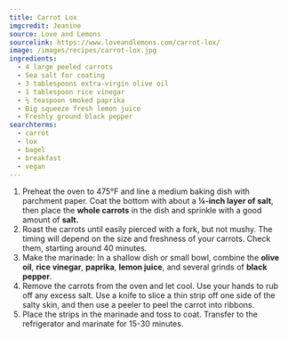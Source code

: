 ```yaml
---
title: Carrot Lox
imgcredit: Jeanine
source: Love and Lemons
sourcelink: https://www.loveandlemons.com/carrot-lox/
image: /images/recipes/carrot-lox.jpg
ingredients:
  - 4 large peeled carrots
  - Sea salt for coating
  - 3 tablespoons extra-virgin olive oil
  - 1 tablespoon rice vinegar
  - ½ teaspoon smoked paprika
  - Big squeeze fresh lemon juice
  - Freshly ground black pepper
searchterms:
  - carrot
  - lox
  - bagel
  - breakfast
  - vegan
---
```

1. Preheat the oven to 475°F and line a medium baking dish with parchment paper. Coat the bottom with about a **¼-inch layer of salt**, then place the **whole carrots** in the dish and sprinkle with a good amount of **salt.**
2. Roast the carrots until easily pierced with a fork, but not mushy. The timing will depend on the size and freshness of your carrots. Check them, starting around 40 minutes.
3. Make the marinade: In a shallow dish or small bowl, combine the **olive oil**, **rice vinegar**, **paprika**, **lemon juice**, and several grinds of **black pepper**.
4. Remove the carrots from the oven and let cool. Use your hands to rub off any excess salt. Use a knife to slice a thin strip off one side of the salty skin, and then use a peeler to peel the carrot into ribbons.
5. Place the strips in the marinade and toss to coat. Transfer to the refrigerator and marinate for 15-30 minutes.